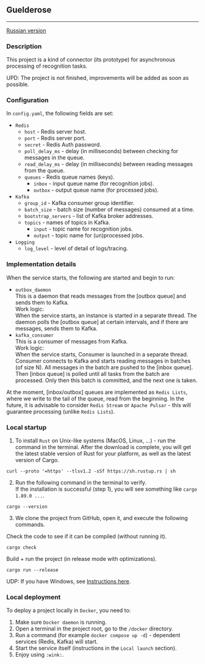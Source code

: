 ## Guelderose

---

[Russian version](https://github.com/Ave-Sergeev/Guelderose/blob/main/README.ru.md)

### Description

This project is a kind of connector (its prototype) for asynchronous processing of recognition tasks.

UPD: The project is not finished, improvements will be added as soon as possible.

### Configuration

In `config.yaml`, the following fields are set:

- `Redis`
  - `host` - Redis server host.
  - `port` - Redis server port.
  - `secret` - Redis Auth password.
  - `poll_delay_ms` - delay (in milliseconds) between checking for messages in the queue.
  - `read_delay_ms` - delay (in milliseconds) between reading messages from the queue.
  - `queues` - Redis queue names (keys).
    - `inbox` - input queue name (for recognition jobs).
    - `outbox` - output queue name (for processed jobs).
- `Kafka`
  - `group_id` - Kafka consumer group identifier.
  - `batch_size` - batch size (number of messages) consumed at a time.
  - `bootstrap_servers` - list of Kafka broker addresses.
  - `topics` - names of topics in Kafka.
    - `input` - topic name for recognition jobs.
    - `output` - topic name for (un)processed jobs.
- `Logging`
  - `log_level` - level of detail of logs/tracing.

### Implementation details

When the service starts, the following are started and begin to run:

- `outbox_daemon`  
  This is a daemon that reads messages from the [outbox queue] and sends them to Kafka.  
  Work logic:  
  When the service starts, an instance is started in a separate thread.
  The daemon polls the [outbox queue] at certain intervals, and if there are messages, sends them to Kafka.
- `kafka_consumer`  
  This is a consumer of messages from Kafka.  
  Work logic:  
  When the service starts, Consumer is launched in a separate thread.
  Consumer connects to Kafka and starts reading messages in batches (of size N).
  All messages in the batch are pushed to the [inbox queue].
  Then [inbox queue] is polled until all tasks from the batch are processed. Only then this batch is committed, and the next one is taken.

At the moment, [inbox/outbox] queues are implemented as `Redis Lists`, where we write to the tail of the queue, read from the beginning.
In the future, it is advisable to consider `Redis Stream` or `Apache Pulsar` - this will guarantee processing (unlike `Redis Lists`).

### Local startup

1) To install `Rust` on Unix-like systems (MacOS, Linux, ...) - run the command in the terminal.
   After the download is complete, you will get the latest stable version of Rust for your platform, as well as the latest version of Cargo.

```shell
curl --proto '=https' --tlsv1.2 -sSf https://sh.rustup.rs | sh
```

2) Run the following command in the terminal to verify.  
   If the installation is successful (step 1), you will see something like `cargo 1.89.0 ...`.

```shell
cargo --version
```

3) We clone the project from GitHub, open it, and execute the following commands.

Check the code to see if it can be compiled (without running it).
```shell
cargo check
```

Build + run the project (in release mode with optimizations).
```shell
cargo run --release
```

UDP: If you have Windows, see [Instructions here](https://forge.rust-lang.org/infra/other-installation-methods.html).

### Local deployment

To deploy a project locally in `Docker`, you need to:

1) Make sure `Docker daemon` is running.
2) Open a terminal in the project root, go to the `/docker` directory.
3) Run a command (for example `docker compose up -d`) - dependent services (Redis, Kafka) will start.
4) Start the service itself (instructions in the `Local launch` section).
5) Enjoy using `:wink:`.
